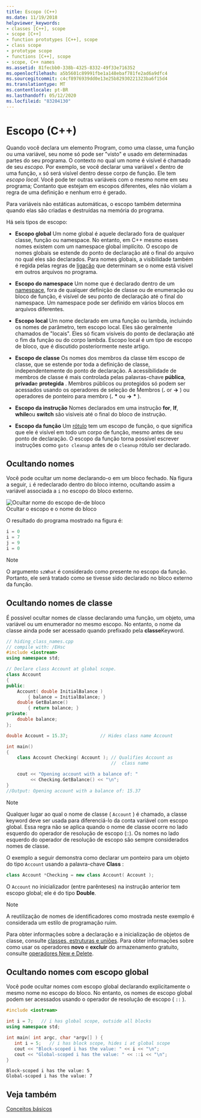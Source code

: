 ```yaml
---
title: Escopo (C++)
ms.date: 11/19/2018
helpviewer_keywords:
- classes [C++], scope
- scope [C++]
- function prototypes [C++], scope
- class scope
- prototype scope
- functions [C++], scope
- scope, C++ names
ms.assetid: 81fecbb0-338b-4325-8332-49f33e716352
ms.openlocfilehash: a5b5601c89991fbe1a148ebaf781fe2ad6a9dfc4
ms.sourcegitcommit: c4cf8976939dd0e13e25b82930221323ba6f15d4
ms.translationtype: MT
ms.contentlocale: pt-BR
ms.lasthandoff: 05/12/2020
ms.locfileid: "83204130"
---
```

# <a name="scope-c"></a>Escopo (C++)

Quando você declara um elemento Program, como uma classe, uma função ou uma variável, seu nome só pode ser "visto" e usado em determinadas partes do seu programa. O contexto no qual um nome é visível é chamado de seu *escopo*. Por exemplo, se você declarar uma variável `x` dentro de uma função, `x` só será visível dentro desse corpo de função. Ele tem *escopo local*. Você pode ter outras variáveis com o mesmo nome em seu programa; Contanto que estejam em escopos diferentes, eles não violam a regra de uma definição e nenhum erro é gerado.

Para variáveis não estáticas automáticas, o escopo também determina quando elas são criadas e destruídas na memória do programa.

Há seis tipos de escopo:

- **Escopo global** Um nome global é aquele declarado fora de qualquer classe, função ou namespace. No entanto, em C++ mesmo esses nomes existem com um namespace global implícito. O escopo de nomes globais se estende do ponto de declaração até o final do arquivo no qual eles são declarados. Para nomes globais, a visibilidade também é regida pelas regras de [ligação](program-and-linkage-cpp.md) que determinam se o nome está visível em outros arquivos no programa.

- **Escopo do namespace** Um nome que é declarado dentro de um [namespace](namespaces-cpp.md), fora de qualquer definição de classe ou de enumeração ou bloco de função, é visível de seu ponto de declaração até o final do namespace. Um namespace pode ser definido em vários blocos em arquivos diferentes.

- **Escopo local** Um nome declarado em uma função ou lambda, incluindo os nomes de parâmetro, tem escopo local. Eles são geralmente chamados de "locais". Eles só ficam visíveis do ponto de declaração até o fim da função ou do corpo lambda. Escopo local é um tipo de escopo de bloco, que é discutido posteriormente neste artigo.

- **Escopo de classe** Os nomes dos membros da classe têm escopo de classe, que se estende por toda a definição de classe, independentemente do ponto de declaração. A acessibilidade de membros de classe é mais controlada pelas palavras-chave **pública**, **privada**e **protegida** . Membros públicos ou protegidos só podem ser acessados usando os operadores de seleção de Membros (**.** or **->** ) ou operadores de ponteiro para membro (**.** <strong>\*</strong> ou **->** <strong>\*</strong> ).

- **Escopo da instrução** Nomes declarados em uma instrução **for**, **If**, **while**ou **switch** são visíveis até o final do bloco de instrução.

- **Escopo da função** Um [rótulo](labeled-statements.md) tem um escopo de função, o que significa que ele é visível em todo um corpo de função, mesmo antes de seu ponto de declaração. O escopo da função torna possível escrever instruções como `goto cleanup` antes de o `cleanup` rótulo ser declarado.

## <a name="hiding-names"></a>Ocultando nomes

Você pode ocultar um nome declarando-o em um bloco fechado. Na figura a seguir, `i` é redeclarado dentro do bloco interno, ocultando assim a variável associada a `i` no escopo do bloco externo.

![Ocultar nome do escopo de&#45;de bloco](../cpp/media/vc38sf1.png "Ocultar nome do escopo de&#45;de bloco") <br/>
Ocultar o escopo e o nome do bloco

O resultado do programa mostrado na figura é:

```cpp
i = 0
i = 7
j = 9
i = 0
```

> [!NOTE]
> O argumento `szWhat` é considerado como presente no escopo da função. Portanto, ele será tratado como se tivesse sido declarado no bloco externo da função.

## <a name="hiding-class-names"></a>Ocultando nomes de classe

É possível ocultar nomes de classe declarando uma função, um objeto, uma variável ou um enumerador no mesmo escopo. No entanto, o nome da classe ainda pode ser acessado quando prefixado pela **classe**Keyword.

```cpp
// hiding_class_names.cpp
// compile with: /EHsc
#include <iostream>
using namespace std;

// Declare class Account at global scope.
class Account
{
public:
    Account( double InitialBalance )
        { balance = InitialBalance; }
    double GetBalance()
        { return balance; }
private:
    double balance;
};

double Account = 15.37;            // Hides class name Account

int main()
{
    class Account Checking( Account ); // Qualifies Account as
                                       //  class name

    cout << "Opening account with a balance of: "
         << Checking.GetBalance() << "\n";
}
//Output: Opening account with a balance of: 15.37
```

> [!NOTE]
> Qualquer lugar ao qual o nome de classe ( `Account` ) é chamado, a classe keyword deve ser usada para diferenciá-lo da conta variável com escopo global. Essa regra não se aplica quando o nome de classe ocorre no lado esquerdo do operador de resolução de escopo (::). Os nomes no lado esquerdo do operador de resolução de escopo são sempre considerados nomes de classe.

O exemplo a seguir demonstra como declarar um ponteiro para um objeto do tipo `Account` usando a palavra-chave **Class** :

```cpp
class Account *Checking = new class Account( Account );
```

O `Account` no inicializador (entre parênteses) na instrução anterior tem escopo global; ele é do tipo **Double**.

> [!NOTE]
> A reutilização de nomes de identificadores como mostrada neste exemplo é considerada um estilo de programação ruim.

Para obter informações sobre a declaração e a inicialização de objetos de classe, consulte [classes, estruturas e uniões](../cpp/classes-and-structs-cpp.md). Para obter informações sobre como usar os operadores **novo** e **excluir** do armazenamento gratuito, consulte [operadores New e Delete](new-and-delete-operators.md).

## <a name="hiding-names-with-global-scope"></a>Ocultando nomes com escopo global

Você pode ocultar nomes com escopo global declarando explicitamente o mesmo nome no escopo do bloco. No entanto, os nomes de escopo global podem ser acessados usando o operador de resolução de escopo ( `::` ).

```cpp
#include <iostream>

int i = 7;   // i has global scope, outside all blocks
using namespace std;

int main( int argc, char *argv[] ) {
   int i = 5;   // i has block scope, hides i at global scope
   cout << "Block-scoped i has the value: " << i << "\n";
   cout << "Global-scoped i has the value: " << ::i << "\n";
}
```

```Output
Block-scoped i has the value: 5
Global-scoped i has the value: 7
```

## <a name="see-also"></a>Veja também

[Conceitos básicos](../cpp/basic-concepts-cpp.md)
